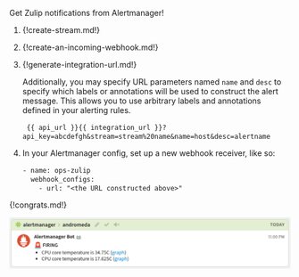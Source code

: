 Get Zulip notifications from Alertmanager!

1. {!create-stream.md!}

1. {!create-an-incoming-webhook.md!}

1. {!generate-integration-url.md!}

    Additionally, you may specify URL parameters named `name` and `desc` to specify which labels
    or annotations will be used to construct the alert message. This allows you to use arbitrary labels
    and annotations defined in your alerting rules.

        {{ api_url }}{{ integration_url }}?api_key=abcdefgh&stream=stream%20name&name=host&desc=alertname

1. In your Alertmanager config, set up a new webhook receiver, like so:

    ```
    - name: ops-zulip
      webhook_configs:
        - url: "<the URL constructed above>"
    ```

{!congrats.md!}

![](/static/images/integrations/alertmanager/001.png)
